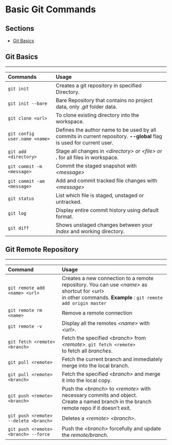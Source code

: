 # Basic Git Commands

## Sections
* [Git Basics](#git-basics)










## Git Basics

---
|Commands                 | Usage       |
|:---                     |:---         |
|  `git init`                       |Creates a git repository in specified Directory.  |
| `git init --bare`                 |Bare Repository that contains no project data, only *.git* folder data. |
|`git clone <url>`                  |To clone existing directory into the workspace.|
|`git config user.name <name>`     |Defines the author name to be used by all commits in current repository. __--global__ flag is used for current user.|
|`git add <directory>`             |Stage all changes in _\<directory>_ *or* _\<file>_ *or* __.__ for all files in workspace.|
|`git commit -m <message>`         |Commit the staged snapshot with _\<message>_ |
|`git commit -am <message>`        |Add and commit tracked file changes with _\<message>_ |
|`git status`                      |List which file is staged, unstaged or untracked.|
|`git log`                         |Display entire commit history using default format.|
|`git diff`                        |Shows unstaged changes between your _Index_ and working directory.|


## Git Remote Repository
---
|Command                            |Usage|
|:---                               |:--- |
|`git remote add <name> <url>`      | Creates a new connection to a remote repository. You can use _\<name>_ as  shortcut  for _\<url>_ <br/> in other commands. __Example__ : `git remote add origin master`|
|`git remote rm <name>`             |Remove a remote connection|
|`git remote -v`                    |Display all the remotes _\<name>_ with _\<url>_.|
|`git fetch <remote> <branch>`      | Fetch the specified _\<branch>_ from _\<remote>_. `git fetch <remote>` <br/>to fetch all _branches_.
|`git pull <remote>`                | Fetch the current branch and immediately merge into the local branch.|
|`git pull <remote> <branch>`       |Fetch the specified _\<branch>_ and merge it into the local copy.
|`git push <remote> <branch>`       |Push the _\<branch>_ to _\<remote>_ with necessary commits and object.<br/>Create a named branch in the branch remote repo if it doesn't exit.|
|`git push <remote> --delete <branch>`| Deletes a _\<remote>_ _\<branch>_.|
|`git push <remote> <branch> --force` | Push the _\<branch>_ forcefully and update the _remote/branch_.